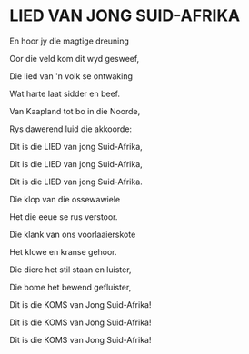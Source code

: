 # LIED VAN JONG SUID-AFRIKA

En hoor jy die magtige dreuning

Oor die veld kom dit wyd gesweef,

Die lied van 'n volk se ontwaking

Wat harte laat sidder en beef.


Van Kaapland tot bo in die Noorde,

Rys dawerend luid die akkoorde:

Dit is die LIED van jong Suid-Afrika,

Dit is die LIED van jong Suid-Afrika,

Dit is die LIED van jong Suid-Afrika.


Die klop van die ossewawiele

Het die eeue se rus verstoor.

Die klank van ons voorlaaierskote

Het klowe en kranse gehoor.

Die diere het stil staan en luister,

Die bome het bewend gefluister,


Dit is die KOMS van Jong Suid-Afrika!

Dit is die KOMS van Jong Suid-Afrika!

Dit is die KOMS van Jong Suid-Afrika!

